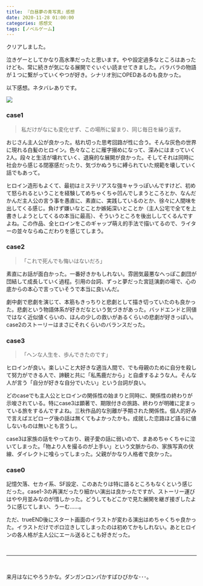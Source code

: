 ```yaml
---
title: 『白昼夢の青写真』感想
date: 2020-11-28 01:00:00
categories: 感想文
tags: [ノベルゲーム]
---
```


クリアしました。

泣きゲーとしてかなり高水準だったと思います。やや設定過多なところはあったけども、常に続きが気になる展開でぐいぐい読ませてきました。バラバラの物語が１つに繋がっていくやつが好き。シナリオ別にOPEDあるのも良かった。

以下感想。ネタバレありです。

![](https://pics.dmm.co.jp/digital/pcgame/hobe_0494/hobe_0494pl.jpg)

### case1

> 私だけがなにも変化せず、この場所に留まり、同じ毎日を繰り返す。

おじさん主人公が良かった。枯れ切った思考回路が性に合う。そんな灰色の世界に現れる白髪のヒロイン。色々なことに雁字搦めになって、深みにはまっていく2人。段々と生活が壊れていく、退廃的な展開が良かった。そしてそれは同時に社会から感じる閉塞感だったり、気づかぬうちに縛られていた規範を壊していく話でもあって。

ヒロイン造形もよくて、最初はミステリアスな強キャラっぽいんですけど、初めて怒られるということを経験してめちゃくちゃ凹んでしまうところとか、なんだかんだ主人公の言う事を愚直に、素直に、実践しているのとか、徐々に人間味を出してくる感じ。負けず嫌いなとことか嫉妬深いとことか（主人公宅で全てを上書きしようとしてくるの本当に最高）、そういうところを後出ししてくるんですよね。この作品、全ヒロインをこのギャップ萌え的手法で描いてるので、ライターの並々ならぬこだわりを感じてしまう。

### case2

> 「これで死んでも悔いはないだろ」

素直にお話が面白かった。一番好きかもしれない。雰囲気最悪なへっぽこ劇団が団結して成長していく過程。引用の台詞、ずっと夢だった宮廷演劇の場で、心の底からの本心で言っていそうで本当に良いんだ。

劇中劇で悲劇を演じて、本筋もきっちりと悲劇として描き切っていたのも良かった。悲劇という物語体系が好きだなという気づきがあった。バッドエンドと同値ではなく近似値くらいの、ほんの少しの救いがあるくらいの悲劇が好きっぽい。case2のストーリーはまさにそれくらいのバランスだった。

### case3

> 「ヘンな人生を、歩んできたのです」

ヒロインが良い。楽しいこと大好きな適当人間で、でも母親のために自分を殺して努力ができる人で、諦観と共に「私馬鹿だから」と自虐するような人。そんな人が言う「自分が好きな自分でいたい」という台詞が良い。

どのcaseでも主人公とヒロインの関係性の始まりと同時に、関係性の終わりが示唆されている。特にcase3は顕著で、期限付きの旅路、終わりが明確に定まっている旅をするんですよね。三秋作品的な別離が予期された関係性。個人的好みで言えばエピローグ後の話は無くてもよかったかも。成就した恋路ほど語るに値しないものは無いとも言うし。

case3は家族の話をやっており、親子愛の話に弱いので、まあめちゃくちゃに泣いてしまった。「物より人を撮るのが上手い」という文脈からの、家族写真の伏線、ダイレクトに喰らってしまった。父親がかなり人格者で良かった。

### case0

記憶欠落、セカイ系、SF設定、このあたりは特に語るところもなくという感じだった。case1-3の再演だったり細かい演出は良かったですが、ストーリー運びはやや月並みなのが惜しかった。どうしてもどこかで見た展開を継ぎ接ぎしたように感じてしまい、うーむ......。

ただ、trueEND後にスタート画面のイラストが変わる演出はめちゃくちゃ良かった。イラストだけでボロ泣きしてしまったのは初めてかもしれない。あとヒロインの各人格が主人公にエール送るとこも好きだった。

<br>

<hr>

<br>

来月はなにやろうかな。ダンガンロンパかすばひびかな･･･。
